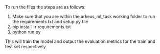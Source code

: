 To run the files the steps are as follows:

1. Make sure that you are within the arkeus_ml_task working folder to run the requirements.txt 
and setup.py file
2. pip install -r requirements.txt 
3. python run.py 

This will train the model and output the evaluation metrics for the train and test
set respectively

